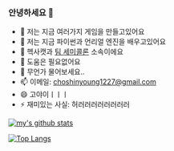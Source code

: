 ### 안녕하세요 👋
   
   

- 🔭 저는 지금 여러가지 게임을 만들고있어요
- 🌱 저는 지금 파이썬과 언리얼 엔진을 배우고있어요
- 👯 헥사캣과 [팀 세미콜론](https://github.com/SemiColonGit/) 소속이에요
- 🤔 도움은 필요없어요
- 💬 무언가 물어보세요..
- 📫 이메일: choshinyoung1227@gmail.com
- 😄 고야이ㅣㅣㅣ
- ⚡ 재미있는 사실: 허러러러러러러러러

[![my's github stats](https://github-readme-stats.vercel.app/api?username=choshinyoung&show_icons=true&theme=gruvbox)](https://github.com/anuraghazra/github-readme-stats)

[![Top Langs](https://github-readme-stats.vercel.app/api/top-langs/?username=choshinyoung&layout=compact)](https://github.com/anuraghazra/github-readme-stats)
